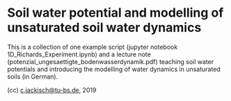 # Soil water potential and modelling of unsaturated soil water dynamics

This is a collection of one example script (jupyter notebook 1D_Richards_Experiment.ipynb) and a lecture note (potenzial_ungesaettigte_bodenwasserdynamik.pdf) teaching soil water potentials and introducing the modelling of water dynamics in unsaturated soils (in German).

(cc) c.jackisch@tu-bs.de, 2019
